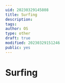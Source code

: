 ```yaml
---
uid: 20230329145808
title: Surfing
description: 
tags: 
author: OS
type: other
draft: true
modified: 20230329151246
public: yes
---
```


# Surfing